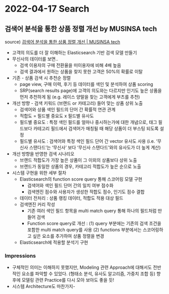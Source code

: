 # 2022-04-17 Search
## 검색어 분석을 통한 상품 정렬 개선 by  MUSINSA tech
source) [검색어 분석을 통한 상품 정렬 개선 | MUSINSA tech](https://medium.com/musinsa-tech/%EA%B2%80%EC%83%89%EC%96%B4-%EB%B6%84%EC%84%9D%EC%9D%84-%ED%86%B5%ED%95%9C-%EC%83%81%ED%92%88-%EC%A0%95%EB%A0%AC-%EA%B0%9C%EC%84%A0-b92ded2923c3)
* 고객의 의도를 더 잘 이해하는 Elasticsearch 기반 검색 모델 만들기
* 무신사의 데이터를 보면..
	* 검색 이용자의 구매 전환율을 미이용자에 비해 4배 높음
	* 검색 결과에서 원하는 상품을 찾지 못한 고객은 50%의 확률로 이탈
* 기존 - 상품 검색 시 추천순 정렬
	* page view, 구매 이력, 후기 등 데이터를 색인 및 분석하여 상품 scoring
	* SRP(search results page)에 고객의 의도와는 다르지만 인기도 높은 상품을 먼저 추천하게 됨 (e.g. 레이스 양말을 찾는 고객에게 부츠를 추천)
* 개선 방향 - 검색 키워드 (브랜드 or 카테고리) 들어 맞는 상품 상위 노출
	* 검색어와 상품 색인 필드의 단어 간 확률적 연관 관계
	* 적합도 = 필드별 중요도 x 필드별 유사도
	* 필드별 중요도 : 특정 색인 필드를 얼마나 중시하는가에 대한 개념으로, 태그 필드보다 카테고리 필드에서 검색어가 매칭될 때 해당 상품이 더 부스팅 되도록 설정
	* 필드별 유사도 : 검색어와 특정 색인 필드 단어 간 vector 유사도 사용 (i.e. ‘무신사 스탠다드’는 ‘무신사’ 보다 ‘무신사 스탠다드’와의 유사도가 더 높게 계산)
* 개선 방향을 반영한 검색 시나리오
	* 브랜드 적합도가 가장 높은 상품이 그 이외의 상품보다 상위 노출
	* 브랜드가 동일한 상품의 경우, 카테고리 적합도가 높은 순으로 노출
* 시스템 구현을 위한 세부 절차
	* Elasticsearch의 function score query 통해 스코어링 모델 구현
		* 검색어와 색인 필드 단어 간의 일치 여부 점수화
		* 검색엔진 점수와 사용자가 생성한 적합도 점수, 인기도 점수 결합
	* 데이터 전처리 : 상품 랭킹 데이터, 적합도 적용 대상 필드
	* 검색엔진 커리 작성
		* 기존 여러 색인 필드 항목을 multi match query 통해 하나의 필드처럼 만들어 검색
		* Function score query로 개선 : (1) query 부분에는 기존의 검색 조건을 포함한 multi match query를 사용 (2) functions 부분에서는 스코어링하고 싶은 요소를 추가하여 상품 정렬을 변경
	* Elasticsearch에 적용할 분석기 구현
### Impressions
* 구체적인 의미는 이해하지 못했지만, Modeling 관련 Approach에 대해서도 전반적인 요소를 파악할 수 있었다. (형태소 분석, 유사도 알고리즘, 가중치 조합 등) 향후에 모델링 관련 Practice를 다시 모아 보아도 좋을 듯!
* 시스템 Architecture도 마찬가지-